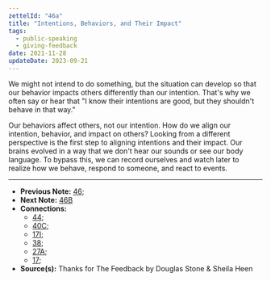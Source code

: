 ```yaml
---
zettelId: "46a"
title: "Intentions, Behaviors, and Their Impact"
tags:
  - public-speaking
  - giving-feedback
date: 2021-11-28
updateDate: 2023-09-21
---
```


We might not intend to do something, but the situation can develop so that our behavior impacts others differently than our intention. That's why we often say or hear that "I know their intentions are good, but they shouldn't behave in that way."

Our behaviors affect others, not our intention. How do we align our intention, behavior, and impact on others? Looking from a different perspective is the first step to aligning intentions and their impact. Our brains evolved in a way that we don't hear our sounds or see our body language. To bypass this, we can record ourselves and watch later to realize how we behave, respond to someone, and react to events.

---

- **Previous Note:** [46](/notes/46/);
- **Next Note:** [46B](/notes/46b/)
- **Connections:**
  - [44](/notes/44/);
  - [40C](/notes/40c/);
  - [17I](/notes/17i/);
  - [38](/notes/38/);
  - [27A](/notes/27a/);
  - [17](/notes/17/);
- **Source(s):** Thanks for The Feedback by Douglas Stone & Sheila Heen
